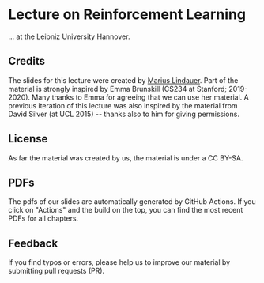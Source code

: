 # Lecture on Reinforcement Learning

... at the Leibniz University Hannover.

## Credits

The slides for this lecture were created by [Marius Lindauer](https://www.tnt.uni-hannover.de/en/staff/lindauer/). Part of the material is strongly inspired by Emma Brunskill (CS234 at Stanford; 2019-2020). Many thanks to Emma for agreeing that we can use her material. A previous iteration of this lecture was also inspired by the material from David Silver (at UCL 2015) -- thanks also to him for giving permissions.

## License

As far the material was created by us, the material is under a CC BY-SA.

## PDFs

The pdfs of our slides are automatically generated by GitHub Actions. If you click on "Actions" and the build on the top, you can find the most recent PDFs for all chapters.

## Feedback

If you find typos or errors, please help us to improve our material by submitting pull requests (PR).
